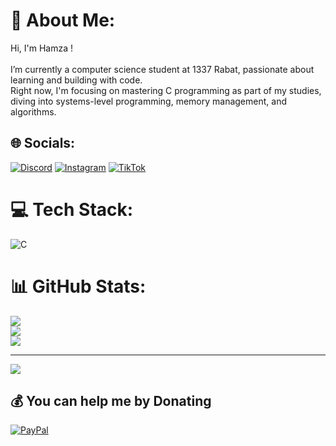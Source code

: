 # 💫 About Me:
Hi, I'm Hamza !<br><br>I’m currently a computer science student at 1337 Rabat, passionate about learning and building with code.<br>Right now, I'm focusing on mastering C programming as part of my studies, diving into systems-level programming, memory management, and algorithms.<br>


## 🌐 Socials:
[![Discord](https://img.shields.io/badge/Discord-%237289DA.svg?logo=discord&logoColor=white)](https://discord.gg/hamzabsst) [![Instagram](https://img.shields.io/badge/Instagram-%23E4405F.svg?logo=Instagram&logoColor=white)](https://instagram.com/hamzabsst) [![TikTok](https://img.shields.io/badge/TikTok-%23000000.svg?logo=TikTok&logoColor=white)](https://tiktok.com/@hamzabsst) 

# 💻 Tech Stack:
![C](https://img.shields.io/badge/c-%2300599C.svg?style=for-the-badge&logo=c&logoColor=white)
# 📊 GitHub Stats:
![](https://github-readme-stats.vercel.app/api?username=hamzabsst&theme=dark&hide_border=false&include_all_commits=false&count_private=false)<br/>
![](https://github-readme-streak-stats.herokuapp.com/?user=hamzabsst&theme=dark&hide_border=false)<br/>
![](https://github-readme-stats.vercel.app/api/top-langs/?username=hamzabsst&theme=dark&hide_border=false&include_all_commits=false&count_private=false&layout=compact)

---
[![](https://visitcount.itsvg.in/api?id=hamzabsst&icon=0&color=0)](https://visitcount.itsvg.in)

  ## 💰 You can help me by Donating
  [![PayPal](https://img.shields.io/badge/PayPal-00457C?style=for-the-badge&logo=paypal&logoColor=white)](https://paypal.me/bsthamza) 

  
<!-- Proudly created with GPRM ( https://gprm.itsvg.in ) -->

<!---
hamzabsst/hamzabsst is a ✨ special ✨ repository because its `README.md` (this file) appears on your GitHub profile.
You can click the Preview link to take a look at your changes.
--->
